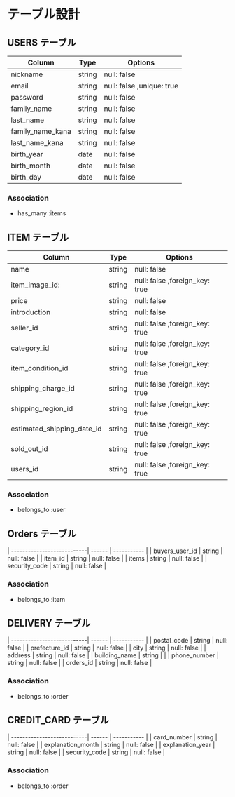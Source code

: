 # テーブル設計

## USERS テーブル
| Column           | Type   | Options     |
| --------         | ------ | ----------- |
| nickname         | string | null: false |
| email            | string | null: false ,unique: true |
| password         | string | null: false |
| family_name      | string | null: false |
| last_name        | string | null: false |
| family_name_kana | string | null: false |
| last_name_kana   | string | null: false |
| birth_year       | date   | null: false |
| birth_month      | date   | null: false |
| birth_day        | date   | null: false |
### Association
- has_many :items


## ITEM テーブル
| Column                     | Type   | Options     |
| ---------------------------| ------ | ----------- |
| name                       | string | null: false |
| item_image_id:             | string | null: false ,foreign_key: true|
| price                      | string | null: false |
| introduction               | string | null: false |
| seller_id                  | string | null: false ,foreign_key: true|
| category_id                | string | null: false ,foreign_key: true|
| item_condition_id          | string | null: false ,foreign_key: true|
| shipping_charge_id         | string | null: false ,foreign_key: true|
| shipping_region_id         | string | null: false ,foreign_key: true|
| estimated_shipping_date_id | string | null: false ,foreign_key: true|
| sold_out_id                | string | null: false ,foreign_key: true|
| users_id                   | string | null: false ,foreign_key: true|
### Association
- belongs_to :user


## Orders テーブル
| ---------------------------| ------ | ----------- |
| buyers_user_id             | string | null: false |
| item_id                    | string | null: false |
| items                      | string | null: false |
| security_code              | string | null: false |
### Association
- belongs_to :item


## DELIVERY テーブル
| ---------------------------| ------ | ----------- |
| postal_code                | string | null: false |
| prefecture_id              | string | null: false |
| city                       | string | null: false |
| address                    | string | null: false |
| building_name              | string |             | 
| phone_number               | string | null: false |
| orders_id                  | string | null: false |
### Association
- belongs_to :order


## CREDIT_CARD テーブル
| ---------------------------| ------ | ----------- |
| card_number                | string | null: false |
| explanation_month          | string | null: false |
| explanation_year           | string | null: false |
| security_code              | string | null: false |
### Association
- belongs_to :order